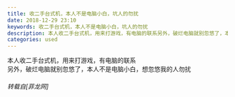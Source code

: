 ```yaml
---
title: 收二手台式机，本人不是电脑小白，坑人的勿扰
date: 2018-12-29 23:10
keywords: 收二手台式机，本人不是电脑小白，坑人的勿扰
description: 本人收二手台式机，用来打游戏，有电脑的联系另外，破烂电脑就别忽悠了，本人不是电脑小白，想忽悠我的人勿扰
categories: used
---
```

<td class="t_f" id="postmessage_2591199">

本人收二手台式机，用来打游戏，有电脑的联系<br/>
另外，破烂电脑就别忽悠了，本人不是电脑小白，想忽悠我的人勿扰</td>
###### 转载自[菲龙网]